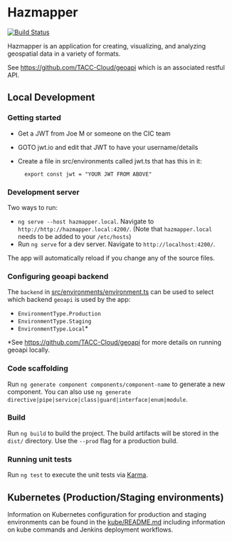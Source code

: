 # Hazmapper

[![Build Status](https://travis-ci.org/TACC-Cloud/hazmapper.svg?branch=master)](https://travis-ci.org/TACC-Cloud/hazmapper)

Hazmapper is an application for creating, visualizing, and analyzing geospatial data in a variety of formats.

See https://github.com/TACC-Cloud/geoapi which is an associated restful API.

## Local Development
### Getting started
- Get a JWT from Joe M or someone on the CIC team
- GOTO jwt.io and edit that JWT to have your username/details
- Create a file in src/environments called jwt.ts that has this in it: 
        
        export const jwt = "YOUR JWT FROM ABOVE"

### Development server

Two ways to run:
* `ng serve --host hazmapper.local`. Navigate to `http://http://hazmapper.local:4200/`.  (Note that `hazmapper.local` needs to be added to your `/etc/hosts`)
* Run `ng serve` for a dev server. Navigate to `http://localhost:4200/`.

The app will automatically reload if you change any of the source files.

### Configuring geoapi backend

The `backend` in [src/environments/environment.ts](src/environments/environment.ts) can be used to select which backend `geoapi` is used by the app:

* `EnvironmentType.Production`
* `EnvironmentType.Staging`
* `EnvironmentType.Local`\*

\*See https://github.com/TACC-Cloud/geoapi for more details on running geoapi locally.


### Code scaffolding

Run `ng generate component components/component-name` to generate a new component. You can also use `ng generate directive|pipe|service|class|guard|interface|enum|module`.

### Build

Run `ng build` to build the project. The build artifacts will be stored in the `dist/` directory. Use the `--prod` flag for a production build.

### Running unit tests

Run `ng test` to execute the unit tests via [Karma](https://karma-runner.github.io).

## Kubernetes (Production/Staging environments)

Information on Kubernetes configuration for production and staging environments can be found in the [kube/README.md](kube/README.md) including information
on kube commands and Jenkins deployment workflows.